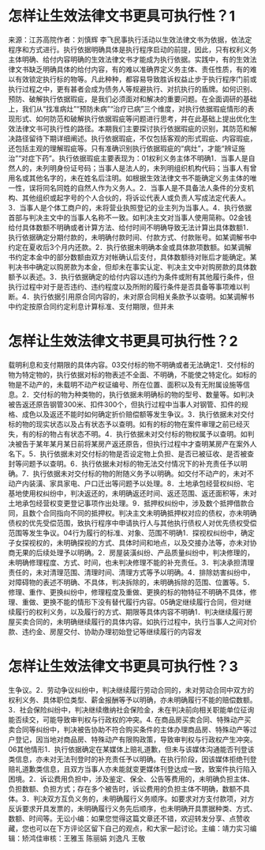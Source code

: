 # 怎样让生效法律文书更具可执行性？1

来源：江苏高院作者：刘慎辉 李飞民事执行活动以生效法律文书为依据，依法定程序和方式进行。执行依据明确具体是执行程序启动的前提，因此，只有权利义务主体明确、给付内容明确的生效法律文书才能成为执行依据。实践中，有的生效法律文书缺乏明确具体的给付内容，有的难以准确界定义务主体、责任性质，有的难以有效锁定执行标的物等。凡此种种，都容易导致胜诉权益止步于执行程序门前或执行过程之中，更有甚者会成为债务人等规避执行、对抗执行的盾牌。如何识别、预防、破解执行依据瑕疵，是我们必须面对和解决的重要问题。在全面调研的基础上，我们从“找准病灶”“预防未病”“治疗已病”三个维度，对执行依据瑕疵情形的表现形式、如何防范和破解执行依据瑕疵等问题进行思考，并在此基础上提出优化生效法律文书可执行性的路径。本期我们主要探讨执行依据瑕疵的识别，其防范和解决路径留待下期详细阐述。执行依据瑕疵，不仅包括客观的形式瑕疵、内容瑕疵，还包括主观的理解瑕疵等。只有准确识别执行依据瑕疵的“病灶”，才能“辨证施治”“对症下药”。执行依据瑕疵主要表现为：01权利义务主体不明确1．当事人是自然人的，未列明身份证号码；当事人是法人的，未列明组织机构代码；当事人有曾用名或其他名字的，未在姓名后注明。如根据生效法律文书不能确定义务主体的唯一性，误将同名同姓的自然人作为义务人。2．当事人是不具备法人条件的分支机构、其他组织或起字号的个人合伙的，将诉讼代表人或负责人写成法定代表人。3．当事人是个体工商户的，未将营业执照登记的业主列为当事人。4．执行依据首部与判决主文中的当事人名称不一致。如判决主文对当事人使用简称。02金钱给付具体数额不明确或者计算方法、给付时间不明确导致无法计算出具体数额1．执行依据确定分期付款的，未明确付款时间、付款方式、付款账号。如某调解书中约定在夏收后3个月内还款。2．执行依据未明确本金或具体款项数额。如某调解书约定本金中的部分数额由双方对帐确认后支付，具体数额待对账后才能确定。某判决书中确定以购房款为本金，但却未在事实认定、判决主文中对购房款的具体数额予以表述。3．执行依据确定的给付内容以违约为条件或附有其他履行条件，但执行过程中对于是否违约、违约程度以及所附的履行条件是否具备等事项难以判断。4．执行依据引用原合同内容的，未对原合同相关条款予以查明。如某调解书中约定按原合同约定利息计算标准、支付期限，但并未

# 怎样让生效法律文书更具可执行性？2

载明利息和支付期限的具体内容。03交付标的物不明确或者无法确定1．交付标的物为特定物的，执行依据对标的物表述不全面、不明确，不能使之特定化。如标的物是不动产的，未载明不动产权证编号、所在位置、面积以及有无附属设施等信息。2．交付标的物为种类物的，执行依据未明确标的物的型号、数量等。如判决被告返还原告钢管300米、扣件300个，但执行过程中当事人对钢管、扣件的规格、成色以及返还不能时如何确定折价赔偿额等发生争议。3．执行依据未对交付标的物的现实状态以及占有状态予以查明。如有的标的物在案件审理之前已经灭失，有的标的物占有状态不明。4．执行依据未对交付标的物权属予以查明。如判决被告于某年某月某日前将某房产返还原告，但执行过程中才查明某房产在案外人名下。5．执行依据未对交付标的物是否设定物上负担、是否已被征收、是否被查封等问题予以查明。6．执行依据未对标的物无法交付情况下的补充责任予以明确。7．执行依据未对交付标的物的附随义务予以明确。如交付不动产的，未对不动产内装潢、家具家电、户口迁出等问题予以处理。8．土地承包经营权纠纷、宅基地使用权纠纷中，判决返还的，未明确返还时间、返还范围、返还面积等，未对土地承包经营权变更登记事项作出处理。9．抵押权纠纷中，涉及数个抵押借款合同，且数个合同指向不同的抵押权。判决主文未明确抵押权对应的债权，亦未明确债权的优先受偿范围，致执行程序中申请执行人与其他执行债权人对优先债权受偿范围等发生争议。04行为履行的标准、对象、范围不明确1．探视权纠纷中，确定子女探视权的，未明确探视的方式、具体时间和地点，以及交接办法等，亦未对协商无果的后续处理予以明确。2．房屋装潢纠纷、产品质量纠纷中，判决修理的，未明确修理程度、方式、时间，也未判决修理不能的补充责任。3．判决承担清理责任的，未对清理范围、清理时间、清理方式等予以明确。4．排除妨害纠纷中，对障碍物的表述不明确、不具体，判决拆除的，未明确拆除的范围、位置等。5．修理、重作、更换纠纷中，修理程度及重做、更换的标的物特征不明确不具体，修理、重做、更换不能的情形下没有替代履行内容。05确定继续履行合同，但对继续履行的权利义务，以及履行的方式、期限等具体内容不明确1．判决继续履行房屋买卖合同的，未明确继续履行的具体内容。如执行过程中，执行当事人之间对价款、违约金、房屋交付、协助办理初始登记等继续履行的内容发

# 怎样让生效法律文书更具可执行性？3

生争议。2．劳动争议纠纷中，判决继续履行劳动合同的，未对劳动合同中双方的权利义务、具体职位类型、薪金报酬等予以明确，亦未明确履行不能的赔偿数额。3．社会保险纠纷中，判决继续缴纳社会保险金，未在判决前向相关职能单位征询能否续交，可能导致审判权与行政权的冲突。4. 在商品房买卖合同、特殊动产买卖合同等纠纷中，判决被告协助不符合购买条件的主体办理商品房、特殊动产等过户登记，因当地对商品房、特殊动产有限购政策，导致审判权与行政权产生冲突。06其他情形1．执行依据确定在某媒体上赔礼道歉，但未与该媒体沟通能否刊登该类信息，亦未对无法刊登时的补充责任予以明确。在执行阶段，因该媒体拒绝刊登赔礼道歉类信息，且双方当事人亦未能就变更媒体刊登达成一致，致案件执行陷入困境。2．诉讼费用负担中，涉及鉴定、保全、公告等费用的，未明确负担主体、负担数额、负担方式；存在多个被告时，诉讼费用的负担主体不明确，数额不具体。3．判决双方互负义务的，未明确履行义务顺序。如要求对方支付款项，对方反诉要求开具发票的，未明确履行义务先后顺序，也未明确开具票据种类、方式、数额、时间等。无讼小编：如果您觉得这篇文章还不错，欢迎转发分享、点赞收藏，您也可以在下方评论区留下自己的观点，和大家一起讨论。主编：靖力实习编辑：矫鸿佳审核：王雅玉 陈丽娟 刘逸凡 王敬

